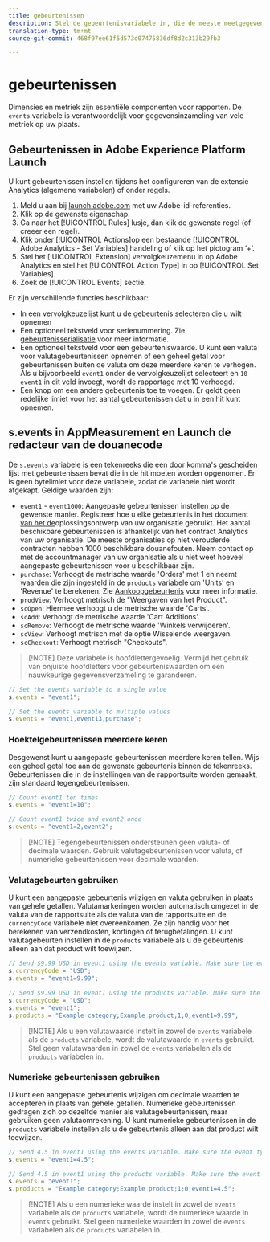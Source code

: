 ```yaml
---
title: gebeurtenissen
description: Stel de gebeurtenisvariabele in, die de meeste meetgegevens op uw site beheert.
translation-type: tm+mt
source-git-commit: 468f97ee61f5d573d07475836df8d2c313b29fb3

---
```



# gebeurtenissen

Dimensies en metriek zijn essentiële componenten voor rapporten. De `events` variabele is verantwoordelijk voor gegevensinzameling van vele metriek op uw plaats.

## Gebeurtenissen in Adobe Experience Platform Launch

U kunt gebeurtenissen instellen tijdens het configureren van de extensie Analytics (algemene variabelen) of onder regels.

1. Meld u aan bij [launch.adobe.com](https://launch.adobe.com) met uw Adobe-id-referenties.
2. Klik op de gewenste eigenschap.
3. Ga naar het [!UICONTROL Rules] lusje, dan klik de gewenste regel (of creeer een regel).
4. Klik onder [!UICONTROL Actions]op een bestaande [!UICONTROL Adobe Analytics - Set Variables] handeling of klik op het pictogram ‘+’.
5. Stel het [!UICONTROL Extension] vervolgkeuzemenu in op Adobe Analytics en stel het [!UICONTROL Action Type] in op [!UICONTROL Set Variables].
6. Zoek de [!UICONTROL Events] sectie.

Er zijn verschillende functies beschikbaar:

* In een vervolgkeuzelijst kunt u de gebeurtenis selecteren die u wilt opnemen
* Een optioneel tekstveld voor serienummering. Zie [gebeurtenisserialisatie](event-serialization.md) voor meer informatie.
* Een optioneel tekstveld voor een gebeurteniswaarde. U kunt een valuta voor valutagebeurtenissen opnemen of een geheel getal voor gebeurtenissen buiten de valuta om deze meerdere keren te verhogen. Als u bijvoorbeeld `event1` onder de vervolgkeuzelijst selecteert en `10` `event1` in dit veld invoegt, wordt de rapportage met 10 verhoogd.
* Een knop om een andere gebeurtenis toe te voegen. Er geldt geen redelijke limiet voor het aantal gebeurtenissen dat u in een hit kunt opnemen.

## s.events in AppMeasurement en Launch de redacteur van de douanecode

De `s.events` variabele is een tekenreeks die een door komma&#39;s gescheiden lijst met gebeurtenissen bevat die in de hit moeten worden opgenomen. Er is geen bytelimiet voor deze variabele, zodat de variabele niet wordt afgekapt. Geldige waarden zijn:

* `event1` - `event1000`: Aangepaste gebeurtenissen instellen op de gewenste manier. Registreer hoe u elke gebeurtenis in het document [van het de](../../../prepare/solution-design.md)oplossingsontwerp van uw organisatie gebruikt. Het aantal beschikbare gebeurtenissen is afhankelijk van het contract Analytics van uw organisatie. De meeste organisaties op niet verouderde contracten hebben 1000 beschikbare douanefouten. Neem contact op met de accountmanager van uw organisatie als u niet weet hoeveel aangepaste gebeurtenissen voor u beschikbaar zijn.
* `purchase`: Verhoogt de metrische waarde &#39;Orders&#39; met 1 en neemt waarden die zijn ingesteld in de `products` variabele om &#39;Units&#39; en &#39;Revenue&#39; te berekenen. Zie [Aankoopgebeurtenis](event-purchase.md) voor meer informatie.
* `prodView`: Verhoogt metrisch de &quot;Weergaven van het Product&quot;.
* `scOpen`: Hiermee verhoogt u de metrische waarde &#39;Carts&#39;.
* `scAdd`: Verhoogt de metrische waarde &#39;Cart Additions&#39;.
* `scRemove`: Verhoogt de metrische waarde &#39;Winkels verwijderen&#39;.
* `scView`: Verhoogt metrisch met de optie Wisselende weergaven.
* `scCheckout`: Verhoogt metrisch &quot;Checkouts&quot;.

> [!NOTE] Deze variabele is hoofdlettergevoelig. Vermijd het gebruik van onjuiste hoofdletters voor gebeurteniswaarden om een nauwkeurige gegevensverzameling te garanderen.

```js
// Set the events variable to a single value
s.events = "event1";

// Set the events variable to multiple values
s.events = "event1,event13,purchase";
```

### Hoektelgebeurtenissen meerdere keren

Desgewenst kunt u aangepaste gebeurtenissen meerdere keren tellen. Wijs een geheel getal toe aan de gewenste gebeurtenis binnen de tekenreeks. Gebeurtenissen die in de instellingen van de rapportsuite worden gemaakt, zijn standaard tegengebeurtenissen.

```js
// Count event1 ten times
s.events = "event1=10";

// Count event1 twice and event2 once
s.events = "event1=2,event2";
```

> [!NOTE] Tegengebeurtenissen ondersteunen geen valuta- of decimale waarden. Gebruik valutagebeurtenissen voor valuta, of numerieke gebeurtenissen voor decimale waarden.

### Valutagebeurten gebruiken

U kunt een aangepaste gebeurtenis wijzigen en valuta gebruiken in plaats van gehele getallen. Valutamarkeringen worden automatisch omgezet in de valuta van de rapportsuite als de valuta van de rapportsuite en de `currencyCode` variabele niet overeenkomen. Ze zijn handig voor het berekenen van verzendkosten, kortingen of terugbetalingen. U kunt valutagebeurten instellen in de `products` variabele als u de gebeurtenis alleen aan dat product wilt toewijzen.

```js
// Send $9.99 USD in event1 using the events variable. Make sure the event type for event1 is Currency in report suite settings
s.currencyCode = "USD";
s.events = "event1=9.99";

// Send $9.99 USD in event1 using the products variable. Make sure the event type for event1 is Currency in report suite settings
s.currencyCode = "USD";
s.events = "event1";
s.products = "Example category;Example product;1;0;event1=9.99";
```

> [!NOTE] Als u een valutawaarde instelt in zowel de `events` variabele als de `products` variabele, wordt de valutawaarde in `events` gebruikt. Stel geen valutawaarden in zowel de `events` variabelen als de `products` variabelen in.

### Numerieke gebeurtenissen gebruiken

U kunt een aangepaste gebeurtenis wijzigen om decimale waarden te accepteren in plaats van gehele getallen. Numerieke gebeurtenissen gedragen zich op dezelfde manier als valutagebeurtenissen, maar gebruiken geen valutaomrekening. U kunt numerieke gebeurtenissen in de `products` variabele instellen als u de gebeurtenis alleen aan dat product wilt toewijzen.

```js
// Send 4.5 in event1 using the events variable. Make sure the event type for event1 is Numeric in report suite settings
s.events = "event1=4.5";

// Send 4.5 in event1 using the products variable. Make sure the event type for event1 is Numeric in report suite settings
s.events = "event1";
s.products = "Example category;Example product;1;0;event1=4.5";
```

> [!NOTE] Als u een numerieke waarde instelt in zowel de `events` variabele als de `products` variabele, wordt de numerieke waarde in `events` gebruikt. Stel geen numerieke waarden in zowel de `events` variabelen als de `products` variabelen in.
